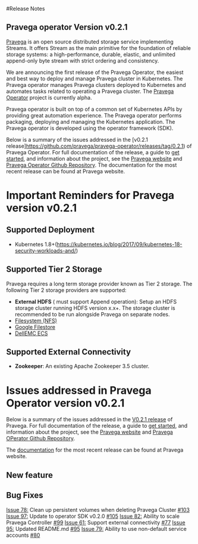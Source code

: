 #Release Notes
## Pravega operator Version v0.2.1

[Pravega]() is an open source distributed storage service implementing Streams. It offers Stream as the main primitive for the foundation of reliable storage systems: a high-performance, durable, elastic, and unlimited append-only byte stream with strict ordering and consistency.

We are announcing the first release of the Pravega Operator, the easiest and best way to deploy and manage Pravega cluster in Kubernetes. The Pravega operator manages Pravega clusters deployed to Kubernetes and automates tasks related to operating a Pravega cluster. The [Pravega Operator](https://github.com/pravega/pravega-operator) project is currently alpha. 

Pravega operator is built on top of a common set of Kubernetes APIs by providing great automation experience. The Pravega operator performs packaging, deploying and managing the Kubernetes application. The Pravega operator is developed using the operator framework (SDK).

Below is a summary of the issues addressed in the [v0.2.1 release]https://github.com/pravega/pravega-operator/releases/tag/0.2.1) of Pravega Operator. For full documentation of the release, a guide to [get started](), and information about the project, see the [Pravega website]() and [Pravega Operator Github Repository](). 
The documentation for the most recent release can be found at Pravega website.

# Important Reminders for Pravega version v0.2.1


## Supported Deployment
- Kubernetes 1.8+(https://kubernetes.io/blog/2017/09/kubernetes-18-security-workloads-and/)
      
## Supported Tier 2 Storage

Pravega requires a long term storage provider known as Tier 2 storage. The following Tier 2 storage providers are supported:

- **External HDFS** ( must support Append operation): Setup an HDFS storage cluster running HDFS version x.x+. The storage cluster is recommended to be run alongside Pravega on separate nodes.
- [Filesystem (NFS)](https://github.com/helm/charts/tree/master/stable/nfs-server-provisioner)
- [Google Filestore](https://github.com/pravega/pravega-operator#using-google-filestore-storage-as-tier-2)
- [DellEMC ECS](https://www.dellemc.com/sr-me/storage/ecs/index.htm#collapse)

## Supported External Connectivity

- **Zookeeper**:  An existing Apache Zookeeper 3.5 cluster. 

# Issues addressed in Pravega Operator version v0.2.1

Below is a summary of the issues addressed in the [V0.2.1 release](https://github.com/pravega/pravega-operator/releases/tag/0.2.1) of Pravega. For full documentation of the release, a guide to [get started](https://github.com/pravega/pravega-operator/blob/master/README.md), and information about the project, see the [Pravega website](http://pravega.io) and [Pravega OPerator Github Repository](https://github.com/pravega/pravega-operator). 

The [documentation](https://github.com/pravega/pravega-operator/blob/master/README.md) for the most recent release can be found at Pravega website.


## New feature

## Bug Fixes
[Issue 78:]() Clean up persistent volumes when deleting Pravega Cluster [#103]()
[Issue 97:]() Update to operator SDK v0.2.0 [#105]()
[Issue 82:]() Ability to scale Pravega Controller [#99]()
[Issue 61:]() Support external connectivity [#77]()
[Issue 95:]() Updated README.md [#95]()
[Issue 79:]() Ability to use non-default service accounts [#80]()
